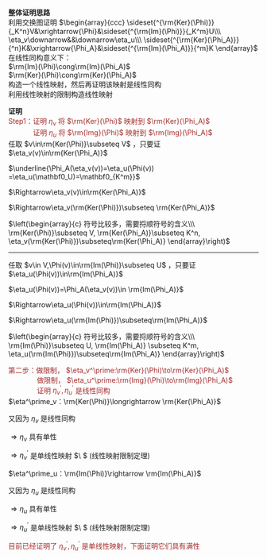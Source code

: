 **整体证明思路**  
利用交换图证明 $\begin{array}{ccc}  
\sideset{^{\rm{Ker}(\Phi)}}{_K^n}V&\xrightarrow{\Phi}&\sideset{^{\rm{Im}(\Phi)}}{_K^m}U\\\  
\eta_v\downarrow&&\downarrow\eta_u\\\  
\sideset{^{\rm{Ker}(\Phi_A)}}{^n}K&\xrightarrow{\Phi_A}&\sideset{^{\rm{Im}(\Phi_A)}}{^m}K  
\end{array}$  
在线性同构意义下：  
 $\rm{Im}(\Phi)\cong\rm{Im}(\Phi_A)$  
 $\rm{Ker}(\Phi)\cong\rm{Ker}(\Phi_A)$  
构造一个线性映射，然后再证明该映射是线性同构  
利用线性映射的限制构造线性映射  
  
**证明**  
<font color=brown>Step1：证明 $\eta_v$ 将 $\rm{Ker}(\Phi)$ 映射到 $\rm{Ker}(\Phi_A)$ </font>  
<font color=brown> $\enspace\enspace\enspace\enspace\enspace\enspace$ 证明 $\eta_u$ 将 $\rm{Img}(\Phi)$ 映射到 $\rm{Img}(\Phi_A)$ </font>  
任取  $v\in\rm{Ker(\Phi)}\subseteq V$ ，只要证 $\eta_v(v)\in\rm{Ker(\Phi_A)}$  
  
 $\underline{\Phi_A(\eta_v(v))=\eta_u(\Phi(v))  
=\eta_u(\mathbf0_U)=\mathbf0_{K^m}}$  
  
 $\Rightarrow\eta_v(v)\in\rm{Ker(\Phi_A)}$  
  
 $\Rightarrow\eta_v(\rm{Ker(\Phi)})\subseteq  
\rm{Ker(\Phi_A)}$  
  
 $\left(\begin{array}{c}  
符号比较多，需要捋顺符号的含义\\\  
\rm{Ker(\Phi)}\subseteq V, \rm{Ker(\Phi_A)}\subseteq K^n, \eta_v(\rm{Ker(\Phi)})\subseteq\rm{Ker(\Phi_A)}  
\end{array}\right)$  
  
---  
  
任取  $v\in V,\Phi(v)\in\rm{Im(\Phi)}\subseteq U$ ，只要证 $\eta_u(\Phi(v))\in\rm{Im(\Phi_A)}$  
  
 $\eta_u(\Phi(v))=\Phi_A(\eta_v(v))\in  
\rm{Im(\Phi_A)}$  
  
 $\Rightarrow\eta_u(\Phi(v))\in\rm{Im(\Phi_A)}$  
  
 $\Rightarrow\eta_u(\rm{Im(\Phi)})\subseteq\rm{Im(\Phi_A)}$  
  
 $\left(\begin{array}{c}  
符号比较多，需要捋顺符号的含义\\\  
\rm{Im(\Phi)}\subseteq U, \rm{Im(\Phi_A)}  
\subseteq K^m, \eta_u(\rm{Im(\Phi)})\subseteq\rm{Im(\Phi_A)}  
\end{array}\right)$  
  
<font color=brown>第二步：做限制， $\eta_v^\prime:\rm{Ker}(\Phi)\to\rm{Ker}(\Phi_A)$ </font>  
<font color=brown> $\enspace\enspace\enspace\enspace\enspace\enspace\enspace$ 做限制， $\eta_u^\prime:\rm{Img}(\Phi)\to\rm{Img}(\Phi_A)$ </font>  
<font color=brown> $\enspace\enspace\enspace\enspace\enspace\enspace\enspace$ 证明 $\eta_v^\prime,\eta_u^\prime$ 是线性同构</font>  
 $\eta^\prime_v：\rm{Ker(\Phi)}\longrightarrow  
\rm{Ker(\Phi_A)}$  
  
又因为 $\eta_v$ 是线性同构  
  
 $\Rightarrow\eta_v$ 具有单性  
  
 $\Rightarrow\eta^\prime_v$ 是单线性映射 $\ $ (线性映射限制定理)  
  
 $\eta^\prime_u：\rm{Im(\Phi)}\rightarrow  
\rm{Im(\Phi_A)}$  
  
又因为 $\eta_u$ 是线性同构  
  
 $\Rightarrow\eta_u$ 具有单性  
  
 $\Rightarrow\eta^\prime_u$ 是单线性映射 $\ $ (线性映射限制定理)  
  
<font color=brown>目前已经证明了 $\eta^\prime_v, \eta^\prime_u$ 是单线性映射，下面证明它们具有满性</font>  
